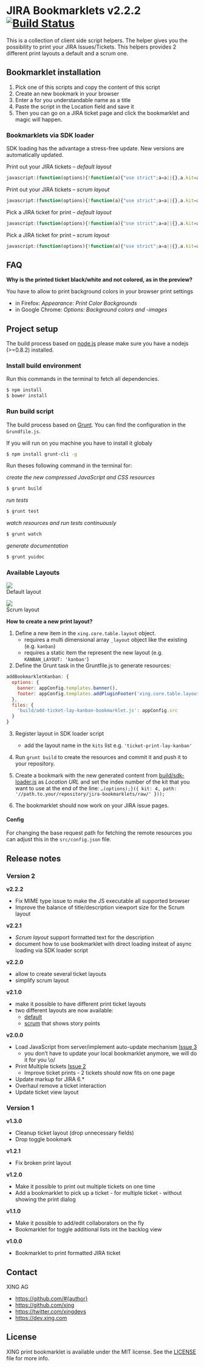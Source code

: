 # JIRA Bookmarklets v2.2.2 [![Build Status](https://travis-ci.org/#{author}/#{projectname}.png?branch=master)](https://travis-ci.org/#{author}/#{projectname})

This is a collection of client side script helpers.
The helper gives you the possibility to print your JIRA Issues/Tickets.
This helpers provides 2 different print layouts a default and a scrum one.

## Bookmarklet installation

1. Pick one of this scripts and copy the content of this script
2. Create an new bookmark in your browser
3. Enter a for you understandable name as a title
4. Paste the script in the Location field and save it
5. Then you can go on a JIRA ticket page and click the bookmarklet and magic will happen.

### Bookmarklets via SDK loader

SDK loading has the advantage a stress-free update. New versions are automatically updated.

Print out your JIRA tickets – *default layout*

``` javascript
javascript:(function(options){!function(a){"use strict";a=a||{},a.kit=a.kit||0,a.env=a.env||0,a.path=a.path||"//rawgit.com/#{author}/#{projectname}/";var b=document,c=b.createElement("script"),d=["master","develop"],e=["ticket-print","add-ticket","ticket-print-lay-scrum","add-ticket-lay-scrum"],f=d[a.env],g=e[a.kit],h=a.path+f+"/build/"+g+"-bookmarklet.js";c.setAttribute("src",h),b.head.appendChild(c)}(options);}());
```

Print out your JIRA tickets – *scrum layout*

``` javascript
javascript:(function(options){!function(a){"use strict";a=a||{},a.kit=a.kit||0,a.env=a.env||0,a.path=a.path||"//rawgit.com/#{author}/#{projectname}/";var b=document,c=b.createElement("script"),d=["master","develop"],e=["ticket-print","add-ticket","ticket-print-lay-scrum","add-ticket-lay-scrum"],f=d[a.env],g=e[a.kit],h=a.path+f+"/build/"+g+"-bookmarklet.js";c.setAttribute("src",h),b.head.appendChild(c)}(options);}({kit:2}));
```

Pick a JIRA ticket for print – *default layout*

``` javascript
javascript:(function(options){!function(a){"use strict";a=a||{},a.kit=a.kit||0,a.env=a.env||0,a.path=a.path||"//rawgit.com/#{author}/#{projectname}/";var b=document,c=b.createElement("script"),d=["master","develop"],e=["ticket-print","add-ticket","ticket-print-lay-scrum","add-ticket-lay-scrum"],f=d[a.env],g=e[a.kit],h=a.path+f+"/build/"+g+"-bookmarklet.js";c.setAttribute("src",h),b.head.appendChild(c)}(options);}({kit:1}));
```

Pick a JIRA ticket for print – *scrum layout*

``` javascript
javascript:(function(options){!function(a){"use strict";a=a||{},a.kit=a.kit||0,a.env=a.env||0,a.path=a.path||"//rawgit.com/#{author}/#{projectname}/";var b=document,c=b.createElement("script"),d=["master","develop"],e=["ticket-print","add-ticket","ticket-print-lay-scrum","add-ticket-lay-scrum"],f=d[a.env],g=e[a.kit],h=a.path+f+"/build/"+g+"-bookmarklet.js";c.setAttribute("src",h),b.head.appendChild(c)}(options);}({kit:3}));
```

## FAQ

**Why is the printed ticket black/white and not colored, as in the preview?**

You have to allow to print background colors in your browser print settings

- in Firefox: *Appearance: Print Color Backgrounds*
- in Google Chrome: *Options: Background colors and -images*


## Project setup

The build process based on [node.js](nodejs) please make sure you have a
nodejs (>=0.8.2) installed.

### Install build environment

Run this commands in the terminal to fetch all dependencies.

``` bash
$ npm install
$ bower install
```

### Run build script

The build process based on [Grunt](gruntjs). You can find the configuration in
the `Grundfile.js`.

If you will run on you machine you have to install it globaly

``` bash
$ npm install grunt-cli -g
```

Run theses following command in the terminal for:

_create the new compressed JavaScript and CSS resources_

``` bash
$ grunt build
```

_run tests_

``` bash
$ grunt test
```

_watch resources and run tests continuously_

``` bash
$ grunt watch
```

_generate documentation_

``` bash
$ grunt yuidoc
```

### Available Layouts

<img src="screenshots/default-layout-example.png"><br>
Default layout

<img src="screenshots/scrum-layout-example.png"><br>
Scrum layout

**How to create a new print layout?**

1. Define a new item in the `xing.core.table.layout` object.
   - requires a multi dimensional array `_layout` object like the existing (e.g. `kanban`)
   - requires a static item the represent the new layout (e.g. `KANBAN_LAYOUT: 'kanban'`)
2. Define the Grunt task in the Gruntfile.js to generate resources:

``` javascript
addBookmarkletKanban: {
  options: {
    banner: appConfig.templates.banner(),
    footer: appConfig.templates.addPluginFooter('xing.core.table.layout.KANBAN_LAYOUT')
  },
  files: {
    'build/add-ticket-lay-kanban-bookmarklet.js': appConfig.src
  }
}
```

3. Register layout in SDK loader script
   - add the layout name in the `kits` list e.g. `'ticket-print-lay-kanban'`

4. Run `grunt build` to create the resources and commit it and push it to your repository.

5. Create a bookmark with the new generated content from [build/sdk-loader.js](build/sdk-loader.js) as _Location URL_ and set the index number of the kit that you want to use at the end of the line:
   `…(options);}({ kit: 4, path: '//path.to.your/repository/jira-bookmarklets/raw/' }));`

6. The bookmarklet should now work on your JIRA issue pages.

#### Config

For changing the base request path for fetching the remote resources you can
adjust this in the `src/config.json` file.

[nodejs]:http://nodejs.org
[gruntjs]:http://gruntjs.com

## Release notes

### Version 2

**v2.2.2**

- Fix MIME type issue to make the JS executable all supported browser
- Improve the balance of title/description viewport size for the Scrum layout

**v2.2.1**

- *Scrum layout* support formatted text for the description
- document how to use bookmarklet with direct loading insteat of async loading via SDK loader script

**v2.2.0**

- allow to create several ticket layouts
- simplify scrum layout

**v2.1.0**

- make it possible to have different print ticket layouts
- two different layouts are now available:
  - [default](screenshots/default-layout-example.png)
  - [scrum](screenshots/scrum-layout-example.png) that shows story points

**v2.0.0**

- Load JavaScript from server/implement auto-update mechanism [Issue 3](https://rawgit.com/#{author}/#{projectname}/issues/3)
  * you don’t have to update your local bookmarklet anymore, we will do it for you \o/
- Print Multiple tickets [Issue 2](https://rawgit.com/#{author}/#{projectname}/issues/2)
  * Improve ticket prints - 2 tickets should now fits on one page
- Update markup for JIRA 6.*
- Overhaul remove a ticket interaction
- Update ticket view layout

### Version 1

**v1.3.0**

- Cleanup ticket layout (drop unnecessary fields)
- Drop toggle bookmark

**v1.2.1**

- Fix broken print layout

**v1.2.0**

- Make it possible to print out multiple tickets on one time
- Add a bookmarklet to pick up a ticket - for multiple ticket - without showing the print dialog

**v1.1.0**

- Make it possible to add/edit collaborators on the fly
- Bookmarklet for toggle additional lists int the backlog view

**v1.0.0**

- Bookmarklet to print formatted JIRA ticket

## Contact

XING AG

- https://github.com/#{author}
- https://github.com/xing
- https://twitter.com/xingdevs
- https://dev.xing.com

## License

XING print bookmarklet is available under the MIT license. See the [LICENSE](/#{author}/#{projectname}/blob/master/LICENSE) file for more info.
